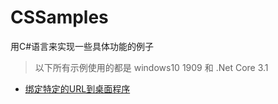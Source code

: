 # CSSamples
用C#语言来实现一些具体功能的例子

> 以下所有示例使用的都是 windows10 1909 和 .Net Core 3.1

- [绑定特定的URL到桌面程序](https://github.com/TohckyToki/CSSamples/tree/master/LinkURLtoApplication)
